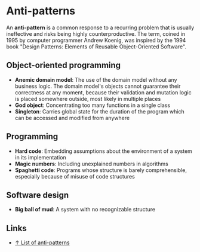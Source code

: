 # Anti-patterns

An **anti-pattern** is a common response to a recurring problem that is usually ineffective and risks being highly counterproductive. The term, coined in 1995 by computer programmer Andrew Koenig, was inspired by the 1994 book "Design Patterns: Elements of Reusable Object-Oriented Software".

## Object-oriented programming

- **Anemic domain model**: The use of the domain model without any business logic. The domain model's objects cannot guarantee their correctness at any moment, because their validation and mutation logic is placed somewhere outside, most likely in multiple places
- **God object**: Concentrating too many functions in a single class
- **Singleton**: Carries global state for the duration of the program which can be accessed and modified from anywhere

## Programming

- **Hard code**: Embedding assumptions about the environment of a system in its implementation
- **Magic numbers**: Including unexplained numbers in algorithms
- **Spaghetti code**: Programs whose structure is barely comprehensible, especially because of misuse of code structures

## Software design

- **Big ball of mud**: A system with no recognizable structure

## Links

- [↑ List of anti-patterns](https://en.wikipedia.org/wiki/Anti-pattern)
